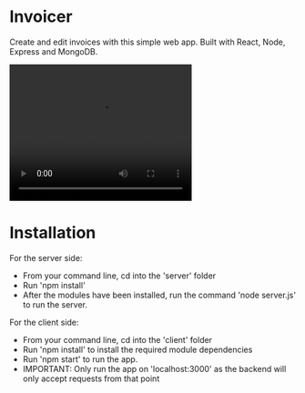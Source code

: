 # Invoicer

Create and edit invoices with this simple web app. Built with React, Node, Express and MongoDB.

<video width="320" height="240" controls>
  <source src="video.mov" type="video/mp4">
</video>

# Installation 

For the server side:
- From your command line, cd into the 'server' folder
- Run 'npm install'
- After the modules have been installed, run the command 'node server.js' to run the server.


For the client side:
- From your command line, cd into the 'client' folder
- Run 'npm install' to install the required module dependencies
- Run 'npm start' to run the app.
- IMPORTANT: Only run the app on 'localhost:3000' as the backend will only accept requests from that point



